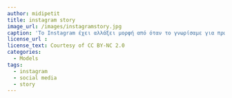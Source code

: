 ```yaml
---
author: midipetit
title: instagram story
image_url: /images/instagramstory.jpg
caption: 'Το Instagram έχει αλλάξει μορφή από όταν το γνωρίσαμε για πρώτη φορά προσθέτοντας αρκετά νέα χαρακτηριστικά για τους χρήστες του. Μία σημαντική προσθήκη είναι τα stories, όπου δίνεται πλέον η δυνατότητα στους χρήστες να ανεβάζουν φωτογραφίες ή βίντεο τα οποία έχουν διάρκεια 24 ώρες.'
license_url : 
license_text: Courtesy of CC BY-NC 2.0 
categories:
  - Models
tags:
  - instagram
  - social media
  - story
---
```

